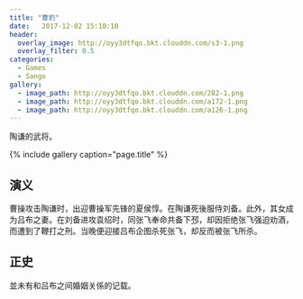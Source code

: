 ```yaml
---
title: "曹豹"
date:   2017-12-02 15:10:10
header:
  overlay_image: http://oyy3dtfqo.bkt.clouddn.com/s3-1.png
  overlay_filter: 0.5
categories:
  - Games
  - Sango
gallery:
  - image_path: http://oyy3dtfqo.bkt.clouddn.com/282-1.png
  - image_path: http://oyy3dtfqo.bkt.clouddn.com/a172-1.png
  - image_path: http://oyy3dtfqo.bkt.clouddn.com/a126-1.png
---
```


陶谦的武将。

{% include gallery caption="page.title" %}

## 演义

曹操攻击陶谦时，出迎曹操军先锋的夏侯惇。在陶谦死後服侍刘备。此外，其女成为吕布之妻。在刘备进攻袁绍时，同张飞奉命共备下邳，却因拒绝张飞强迫劝酒，而遭到了鞭打之刑。当晚便迎接吕布企图杀死张飞，却反而被张飞所杀。

## 正史

並未有和吕布之间婚姻关係的记载。